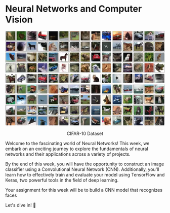 # Neural Networks and Computer Vision

<p align="center">
  <img src="../images/cifar10.png" alt="pathfinding" />
</p>
    <p style="text-size: 0.1em; text-align:center" markdown="1">CIFAR-10 Dataset</p>

Welcome to the fascinating world of Neural Networks! This week, we embark on an exciting journey to explore the fundamentals of neural networks and their applications across a variety of projects. 

By the end of this week, you will have the opportunity to construct an image classifier using a Convolutional Neural Network (CNN). Additionally, you'll learn how to effectively train and evaluate your model using TensorFlow and Keras, two powerful tools in the field of deep learning. 

Your assignment for this week will be to build a CNN model that recognizes faces

Let's dive in! 🚀